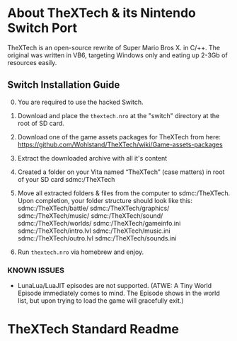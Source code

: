 # About TheXTech & its Nintendo Switch Port

TheXTech is an open-source rewrite of Super Mario Bros X. in C/++.
The original was written in VB6, targeting Windows only and eating up 2-3Gb of resources easily.

## Switch Installation Guide

0. You are required to use the hacked Switch.
1. Download and place the `thextech.nro` at the "switch" directory at the root of SD card.
2. Download one of the game assets packages for TheXTech from here: https://github.com/Wohlstand/TheXTech/wiki/Game-assets-packages
3. Extract the downloaded archive with all it's content
4. Created a folder on your Vita named “TheXTech” (case matters) in root of your SD card
	sdmc:/TheXTech
5. Move all extracted folders & files from the computer to sdmc:/TheXTech.
    Upon completion, your folder structure should look like this:
	sdmc:/TheXTech/battle/
	sdmc:/TheXTech/graphics/
	sdmc:/TheXTech/music/
	sdmc:/TheXTech/sound/
	sdmc:/TheXTech/worlds/
	sdmc:/TheXTech/gameinfo.ini
	sdmc:/TheXTech/intro.lvl
	sdmc:/TheXTech/music.ini
	sdmc:/TheXTech/outro.lvl
	sdmc:/TheXTech/sounds.ini

6. Run `thextech.nro` via homebrew and enjoy.


### KNOWN ISSUES

- LunaLua/LuaJIT episodes are not supported. (ATWE: A Tiny World Episode immediately comes to mind. The Episode shows in the world list, but upon trying to load the game will gracefully exit.)


# TheXTech Standard Readme
